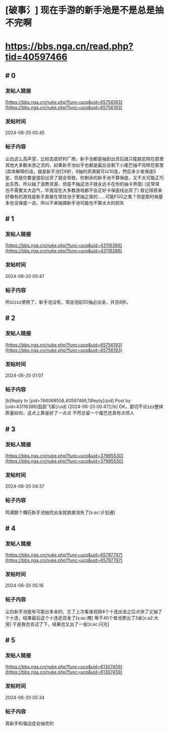 # [破事氵] 现在手游的新手池是不是总是抽不完啊
# https://bbs.nga.cn/read.php?tid=40597466

## \# 0
### 发帖人链接
[https://bbs.nga.cn/nuke.php?func=ucp&uid=65756193](https://bbs.nga.cn/nuke.php?func=ucp&uid=65756193)
### 发帖时间
2024-06-20 00:45
### 帖子内容
尘白这么高声望，比较态度好的厂商，新手池都是抽到出货后就只能尴尬晾在那里
其他大多数米游之流的，如果新手池似乎也都是最后会剩下小尾巴抽不完晾在那里
(具体解释的话，就是新手池打8折，8抽的资源就可以10连，然后多少发保底5星，但是你要是提前出货了就会导致，你剩余的新手池不算保底，又不太可能正巧出东西，所以抽了浪费资源，但是不抽这池子就永远卡在你的抽卡界面)
(这常常也不需要太大运气，毕竟现在大多数游戏都不会正好卡保底线出货了)
我记得原来好像有的游戏是新手直接在常驻池子里抽之类的……可能FGO之类？但是那时候基本也没保底一说，所以不单独搞新手池可能也不算太大的损失
## \# 1
### 发帖人链接
[https://bbs.nga.cn/nuke.php?func=ucp&uid=43116386](https://bbs.nga.cn/nuke.php?func=ucp&uid=43116386)
### 发帖时间
2024-06-20 00:47
### 帖子内容
所以zzz使用了，新手池没有，常驻池前50抽必出金，并且8折。
## \# 2
### 发帖人链接
[https://bbs.nga.cn/nuke.php?func=ucp&uid=65756193](https://bbs.nga.cn/nuke.php?func=ucp&uid=65756193)
### 发帖时间
2024-06-20 01:07
### 帖子内容
[b]Reply to [pid=766068558,40597466,1]Reply[/pid] Post by [uid=43116386]孤胆飞客[/uid] (2024-06-20 00:47)[/b]
OK，那切不论zzz整体质量如何，这点上算是好了一点点
不然总留一个尾巴还真有点烦人
## \# 3
### 发帖人链接
[https://bbs.nga.cn/nuke.php?func=ucp&uid=37985530](https://bbs.nga.cn/nuke.php?func=ucp&uid=37985530)
### 发帖时间
2024-06-20 04:37
### 帖子内容
鸣潮那个爛石新手池抽完出金就直接消失了[s:ac:计划通]
## \# 4
### 发帖人链接
[https://bbs.nga.cn/nuke.php?func=ucp&uid=65797797](https://bbs.nga.cn/nuke.php?func=ucp&uid=65797797)
### 发帖时间
2024-06-20 05:16
### 帖子内容
尘白新手池是有可能出多金的，忘了上次看谁视频4个十连出金之后点快了又抽了个十连，结果最后这个十连还双金了[s:ac:瞎]
等于40个普池票出了3金[s:a2:大哭]
于是我也去试了下，结果也又出了一金[s:ac:闪光]
## \# 5
### 发帖人链接
[https://bbs.nga.cn/nuke.php?func=ucp&uid=61307459](https://bbs.nga.cn/nuke.php?func=ucp&uid=61307459)
### 发帖时间
2024-06-20 05:34
### 帖子内容
真新手和强迫症会抽完的
